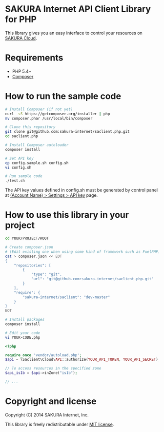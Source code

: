 # SAKURA Internet API Client Library for PHP

This library gives you an easy interface to control your resources on
[SAKURA Cloud](https://secure.sakura.ad.jp/cloud/).


# Requirements

- PHP 5.4+
- [Composer](https://getcomposer.org/)


# How to run the sample code

```bash
# Install Composer (if not yet)
curl -sS https://getcomposer.org/installer | php
mv composer.phar /usr/local/bin/composer

# Clone this repository
git clone git@github.com:sakura-internet/saclient.php.git
cd saclient.php

# Install Composer autoloader
composer install

# Set API key
cp config.sample.sh config.sh
vi config.sh

# Run sample code
./test.sh
```

The API key values defined in config.sh must be generated by control panel at
[(Account Name) > Settings > API key](https://secure.sakura.ad.jp/cloud/#!/pref/apikey/)
page.


# How to use this library in your project

```bash
cd YOUR/PROJECT/ROOT

# Create composer.json
# (Edit existing one when using some kind of framework such as FuelPHP)
cat > composer.json << EOT
{
    "repositories": [
        {
            "type": "git",
            "url": "git@github.com:sakura-internet/saclient.php.git"
        }
    ],
    "require": {
        "sakura-internet/saclient": "dev-master"
    }
}
EOT

# Install packages
composer install

# Edit your code
vi YOUR-CODE.php
```

```php
<?php

require_once 'vendor/autoload.php';
$api = \Saclient\Cloud\API::authorize(YOUR_API_TOKEN, YOUR_API_SECRET);

// To access resources in the specified zone
$api_is1b = $api->inZone("is1b");

// ...
```


# Copyright and license

Copyright (C) 2014 SAKURA Internet, Inc.

This library is freely redistributable under [MIT license](http://www.opensource.org/licenses/mit-license.php).

